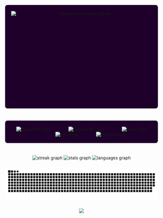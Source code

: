 <div align="center" style="background-color: #1e002a; padding: 20px; border-radius: 8px; margin-bottom: 20px;">
  <img
    height="301"
    src="https://external-content.duckduckgo.com/iu/?u=https%3A%2F%2Fmedia1.tenor.com%2Fm%2FASG0GwwWfPYAAAAC%2Fvaporwave-cowboy-bebop.gif&f=1&nofb=1&ipt=e0c256e9e0dea0a4476f4b29f439f444e3e599da56238cca0310059d9289e27b"
    alt="vaporwave cowboy bebop"
    style="display: block;"
  />
</div>

###

<br clear="both">

<div align="center" style="background-color: #1e002a; padding: 20px; border-radius: 8px; margin-bottom: 20px;">
  <img
    src="https://cdn.jsdelivr.net/gh/devicons/devicon/icons/javascript/javascript-original.svg"
    height="40"
    alt="javascript logo"
  />
  <img width="52" />
  <img
    src="https://cdn.jsdelivr.net/gh/devicons/devicon/icons/typescript/typescript-original.svg"
    height="40"
    alt="typescript logo"
  />
  <img width="52" />
  <img
    src="https://cdn.jsdelivr.net/gh/devicons/devicon/icons/react/react-original.svg"
    height="40"
    alt="react logo"
  />
  <img width="52" />
  <img
    src="https://cdn.jsdelivr.net/gh/devicons/devicon/icons/rust/rust-original.svg"
    height="40"
    alt="rust logo"
  />
  <img width="52" />
  <img
    src="https://cdn.jsdelivr.net/gh/devicons/devicon/icons/python/python-original.svg"
    height="40"
    alt="python logo"
  />
</div>

###

<br clear="both">

<div align="center">
  <img
    src="https://streak-stats.demolab.com?user=ianpsa&locale=en&mode=daily&theme=synthwave&hide_border=true&border_radius=5&order=3"
    height="150"
    alt="streak graph"
  />
  <img
    src="https://github-readme-stats.vercel.app/api?username=ianpsa&hide_title=false&hide_rank=false&show_icons=false&include_all_commits=true&count_private=true&disable_animations=false&theme=synthwave&locale=en&hide_border=true&order=1"
    height="150"
    alt="stats graph"
  />
  <img
    src="https://github-readme-stats.vercel.app/api/top-langs?username=ianpsa&locale=en&hide_title=true&layout=compact&card_width=320&langs_count=5&theme=synthwave&hide_border=true&order=2"
    height="150"
    alt="languages graph"
  />
</div>

###

<picture>
  <source media="(prefers-color-scheme: dark)" srcset="https://raw.githubusercontent.com/ianpsa/ianpsa/output/github-snake-dark.svg" />
  <source media="(prefers-color-scheme: light)" srcset="https://raw.githubusercontent.com/ianpsa/ianpsa/output/github-snake.svg" />
  <img alt="github-snake" src="https://raw.githubusercontent.com/ianpsa/ianpsa/output/github-snake.svg" />
</picture>

###

<div align="center">
  <img src="https://profile-counter.glitch.me/ianpsa/count.svg?" />
</div>
